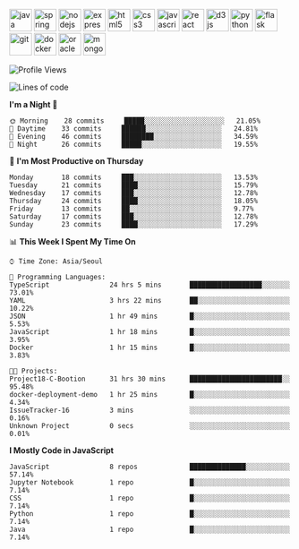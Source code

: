 <p align="left">
    <img src="https://devicons.github.io/devicon/devicon.git/icons/java/java-original-wordmark.svg" alt="java" width="40" height="40"/>
    <img src="https://www.vectorlogo.zone/logos/springio/springio-icon.svg" alt="spring" width="40" height="40"/>
    <img src="https://devicons.github.io/devicon/devicon.git/icons/nodejs/nodejs-original-wordmark.svg" alt="nodejs" width="40" height="40"/>
    <img src="https://devicons.github.io/devicon/devicon.git/icons/express/express-original-wordmark.svg" alt="express" width="40" height="40"/>
    <img src="https://devicons.github.io/devicon/devicon.git/icons/html5/html5-original-wordmark.svg" alt="html5" width="40" height="40"/>
    <img src="https://devicons.github.io/devicon/devicon.git/icons/css3/css3-original-wordmark.svg" alt="css3" width="40" height="40"/>
    <img src="https://devicons.github.io/devicon/devicon.git/icons/javascript/javascript-original.svg" alt="javascript" width="40" height="40"/>
    <img src="https://devicons.github.io/devicon/devicon.git/icons/react/react-original-wordmark.svg" alt="react" width="40" height="40"/>
    <img src="https://devicons.github.io/devicon/devicon.git/icons/d3js/d3js-original.svg" alt="d3js" width="40" height="40"/>
    <img src="https://devicons.github.io/devicon/devicon.git/icons/python/python-original.svg" alt="python" width="40" height="40"/>
    <img src="https://www.vectorlogo.zone/logos/pocoo_flask/pocoo_flask-icon.svg" alt="flask" width="40" height="40"/>
    <img src="https://www.vectorlogo.zone/logos/git-scm/git-scm-icon.svg" alt="git" width="40" height="40"/>
    <img src="https://devicons.github.io/devicon/devicon.git/icons/docker/docker-original-wordmark.svg" alt="docker" width="40" height="40"/>
    <img src="https://devicons.github.io/devicon/devicon.git/icons/oracle/oracle-original.svg" alt="oracle" width="40" height="40"/>
    <img src="https://devicons.github.io/devicon/devicon.git/icons/mongodb/mongodb-original-wordmark.svg" alt="mongodb" width="40" height="40"/>
</p>

<!--START_SECTION:waka-->
![Profile Views](http://img.shields.io/badge/Profile%20Views-1-blue)

![Lines of code](https://img.shields.io/badge/From%20Hello%20World%20I%27ve%20Written-804472%20lines%20of%20code-blue)

**I'm a Night 🦉** 

```text
🌞 Morning    28 commits     █████░░░░░░░░░░░░░░░░░░░░   21.05% 
🌆 Daytime    33 commits     ██████░░░░░░░░░░░░░░░░░░░   24.81% 
🌃 Evening    46 commits     ████████░░░░░░░░░░░░░░░░░   34.59% 
🌙 Night      26 commits     █████░░░░░░░░░░░░░░░░░░░░   19.55%

```
📅 **I'm Most Productive on Thursday** 

```text
Monday       18 commits     ███░░░░░░░░░░░░░░░░░░░░░░   13.53% 
Tuesday      21 commits     ████░░░░░░░░░░░░░░░░░░░░░   15.79% 
Wednesday    17 commits     ███░░░░░░░░░░░░░░░░░░░░░░   12.78% 
Thursday     24 commits     ████░░░░░░░░░░░░░░░░░░░░░   18.05% 
Friday       13 commits     ██░░░░░░░░░░░░░░░░░░░░░░░   9.77% 
Saturday     17 commits     ███░░░░░░░░░░░░░░░░░░░░░░   12.78% 
Sunday       23 commits     ████░░░░░░░░░░░░░░░░░░░░░   17.29%

```


📊 **This Week I Spent My Time On** 

```text
⌚︎ Time Zone: Asia/Seoul

💬 Programming Languages: 
TypeScript               24 hrs 5 mins       ██████████████████░░░░░░░   73.01% 
YAML                     3 hrs 22 mins       ██░░░░░░░░░░░░░░░░░░░░░░░   10.22% 
JSON                     1 hr 49 mins        █░░░░░░░░░░░░░░░░░░░░░░░░   5.53% 
JavaScript               1 hr 18 mins        █░░░░░░░░░░░░░░░░░░░░░░░░   3.95% 
Docker                   1 hr 15 mins        █░░░░░░░░░░░░░░░░░░░░░░░░   3.83%

🐱‍💻 Projects: 
Project18-C-Bootion      31 hrs 30 mins      ███████████████████████░░   95.48% 
docker-deployment-demo   1 hr 25 mins        █░░░░░░░░░░░░░░░░░░░░░░░░   4.34% 
IssueTracker-16          3 mins              ░░░░░░░░░░░░░░░░░░░░░░░░░   0.16% 
Unknown Project          0 secs              ░░░░░░░░░░░░░░░░░░░░░░░░░   0.01%

```

**I Mostly Code in JavaScript** 

```text
JavaScript               8 repos             ██████████████░░░░░░░░░░░   57.14% 
Jupyter Notebook         1 repo              █░░░░░░░░░░░░░░░░░░░░░░░░   7.14% 
CSS                      1 repo              █░░░░░░░░░░░░░░░░░░░░░░░░   7.14% 
Python                   1 repo              █░░░░░░░░░░░░░░░░░░░░░░░░   7.14% 
Java                     1 repo              █░░░░░░░░░░░░░░░░░░░░░░░░   7.14%

```



<!--END_SECTION:waka-->
